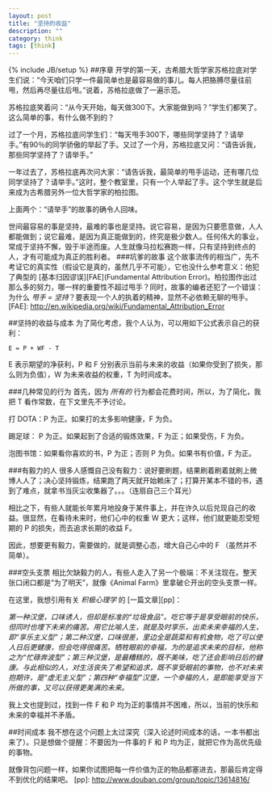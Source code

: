 ```yaml
---
layout: post
title: "坚持的收益"
description: ""
category: think 
tags: [think]
---
```

{% include JB/setup %}
##序章
开学的第一天，古希腊大哲学家苏格拉底对学生们说：“今天咱们只学一件最简单也是最容易做的事儿。每人把胳膊尽量往前甩，然后再尽量往后甩。”说着，苏格拉底做了一遍示范。

苏格拉底笑着问：“从今天开始，每天做300下。大家能做到吗？”学生们都笑了。这么简单的事，有什么做不到的？

过了一个月，苏格拉底问学生们：“每天甩手300下，哪些同学坚持了？请举手。”有90％的同学骄傲的举起了手。又过了一个月，苏格拉底又问：“请告诉我，那些同学坚持了？请举手。” 

一年过去了，苏格拉底再次问大家：“请告诉我，最简单的甩手运动，还有哪几位同学坚持了？请举手。”这时，整个教室里，只有一个人举起了手。这个学生就是后来成为古希腊另外一位大哲学家的柏拉图。

上面两个：“请举手”的故事的确令人回味。

世间最容易的事是坚持，最难的事也是坚持。说它容易，是因为只要愿意做，人人都能做到；说它最难，是因为真正能做到的，终究是极少数人。任何伟大的事业，常成于坚持不懈，毁于半途而废。人生就像马拉松赛跑一样，只有坚持到终点的人，才有可能成为真正的胜利者。
###坑爹的故事
这个故事流传的相当广，先不考证它的真实性（假设它是真的，虽然几乎不可能），它也没什么参考意义：他犯了典型的 [基本归因谬误][FAE](Fundamental Attribution Error)。柏拉图作出过那么多的努力，哪一样的重要性不超过甩手？同时，故事的编者还犯了一个错误：为什么 *甩手 = 坚持*？要表现一个人的执着的精神，显然不必依赖无聊的甩手。
[FAE]: http://en.wikipedia.org/wiki/Fundamental_Attribution_Error

##坚持的收益与成本
为了简化考虑，我个人认为，可以用如下公式表示自己的获利：

`E = P + WF - T`

E 表示期望的净获利，P 和 F 分别表示当前与未来的收益（如果你受到了损失，那么则为负值），W 为未来收益的权重，T 为时间成本。

###几种常见的行为
首先，因为 *所有的* 行为都会花费时间，所以，为了简化，我把 T 看作常数，在下文里先不予讨论。

打 DOTA：P 为正。如果打的太多影响健康，F 为负。

踢足球： P 为正。如果起到了合适的锻炼效果，F 为正；如果受伤，F 为负。

泡图书馆：如果看你喜欢的书，P 为正；否则 P 为负。如果书有价值，F 为正。

###有毅力的人
很多人感慨自己没有毅力：说好要刷题，结果刷着刷着就刷上微博人人了；决心坚持锻炼，结果跑了两天就开始赖床了；打算开某本不错的书，遇到了难点，就拿书当灰尘收集器了。。。（连扇自己三个耳光） 

相比之下，有些人就能长年累月地投身于某件事上，并在许久以后兑现自己的收益。很显然，在看待未来时，他们心中的权重 W 更大；这样，他们就更能忍受短期的 P 的损失，而去追求长期的收益 F。

因此，想要更有毅力，需要做的，就是调整心态，增大自己心中的 F （虽然并不简单）。

###空头支票
相比欠缺毅力的人，有些人走入了另一个极端：不关注现在。整天张口闭口都是“为了明天”，就像《Animal Farm》里拿破仑开出的空头支票一样。

在这里，我想引用有关 *积极心理学* 的 [一篇文章][pp]：

*第一种汉堡，口味诱人，但却是标准的“垃圾食品”。吃它等于是享受眼前的快乐，但同时也埋下未来的痛苦。用它比喻人生，就是及时享乐，出卖未来幸福的人生，即“享乐主义型”；第二种汉堡，口味很差，里边全是蔬菜和有机食物，吃了可以使人日后更健康，但会吃得很痛苦。牺牲眼前的幸福，为的是追求未来的目标，他称之为“忙碌奔波型”；第三种汉堡，是最糟糕的，既不美味，吃了还会影响日后的健康。与此相似的人，对生活丧失了希望和追求，既不享受眼前的事物，也不对未来抱期许，是“虚无主义型”；第四种“幸福型”汉堡，一个幸福的人，是即能享受当下所做的事，又可以获得更美满的未来。*

我上文也提到过，找到一件 F 和 P 均为正的事情并不困难，所以，当前的快乐和未来的幸福并不矛盾。

##时间成本
我不想在这个问题上太过深究（深入论述时间成本的话，一本书都出来了）。只是想做个提醒：不要因为一件事的 F 和 P 均为正，就把它作为高优先级的事物。

就像背包问题一样，如果你试图把每一件价值为正的物品都塞进去，那最后肯定得不到优化的结果吧。
[pp]: http://www.douban.com/group/topic/13614816/

